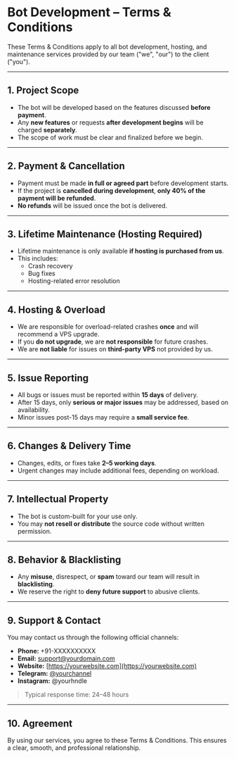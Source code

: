 # Bot Development – Terms & Conditions

These Terms & Conditions apply to all bot development, hosting, and maintenance services provided by our team ("we", "our") to the client ("you").

---

## 1. Project Scope

- The bot will be developed based on the features discussed **before payment**.
- Any **new features** or requests **after development begins** will be charged **separately**.
- The scope of work must be clear and finalized before we begin.

---

## 2. Payment & Cancellation

- Payment must be made **in full or agreed part** before development starts.
- If the project is **cancelled during development**, **only 40% of the payment will be refunded**.
- **No refunds** will be issued once the bot is delivered.

---

## 3. Lifetime Maintenance (Hosting Required)

- Lifetime maintenance is only available **if hosting is purchased from us**.
- This includes:
  - Crash recovery  
  - Bug fixes  
  - Hosting-related error resolution

---

## 4. Hosting & Overload

- We are responsible for overload-related crashes **once** and will recommend a VPS upgrade.
- If you **do not upgrade**, we are **not responsible** for future crashes.
- We are **not liable** for issues on **third-party VPS** not provided by us.

---

## 5. Issue Reporting

- All bugs or issues must be reported within **15 days** of delivery.
- After 15 days, only **serious or major issues** may be addressed, based on availability.
- Minor issues post-15 days may require a **small service fee**.

---

## 6. Changes & Delivery Time

- Changes, edits, or fixes take **2–5 working days**.
- Urgent changes may include additional fees, depending on workload.

---

## 7. Intellectual Property

- The bot is custom-built for your use only.
- You may **not resell or distribute** the source code without written permission.

---

## 8. Behavior & Blacklisting

- Any **misuse**, disrespect, or **spam** toward our team will result in **blacklisting**.
- We reserve the right to **deny future support** to abusive clients.

---

## 9. Support & Contact

You may contact us through the following official channels:

- **Phone:** +91-XXXXXXXXXX  
- **Email:** support@yourdomain.com  
- **Website:** [https://yourwebsite.com](https://yourwebsite.com)  
- **Telegram:** [@yourchannel](https://t.me/yourchannel)  
- **Instagram:** @yourhndle  

> Typical response time: 24–48 hours

---

## 10. Agreement

By using our services, you agree to these Terms & Conditions. This ensures a clear, smooth, and professional relationship.
